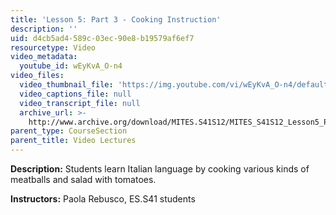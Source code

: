 ```yaml
---
title: 'Lesson 5: Part 3 - Cooking Instruction'
description: ''
uid: d4cb5ad4-589c-03ec-90e8-b19579af6ef7
resourcetype: Video
video_metadata:
  youtube_id: wEyKvA_O-n4
video_files:
  video_thumbnail_file: 'https://img.youtube.com/vi/wEyKvA_O-n4/default.jpg'
  video_captions_file: null
  video_transcript_file: null
  archive_url: >-
    http://www.archive.org/download/MITES.S41S12/MITES_S41S12_Lesson5_Part3_300k.mp4
parent_type: CourseSection
parent_title: Video Lectures
---
```


**Description:** Students learn Italian language by cooking various kinds of meatballs and salad with tomatoes.

**Instructors:** Paola Rebusco, ES.S41 students